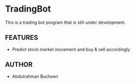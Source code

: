 # TradingBot

This is a trading bot program that is still under development.

## FEATURES

* Predict stock market movement and buy & sell accordingly

## AUTHOR

* Abdulrahman Bucheeri
